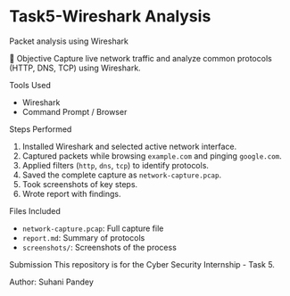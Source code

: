 # Task5-Wireshark Analysis
Packet analysis using Wireshark

 🎯 Objective
Capture live network traffic and analyze common protocols (HTTP, DNS, TCP) using Wireshark.

 Tools Used
- Wireshark
- Command Prompt / Browser

Steps Performed
1. Installed Wireshark and selected active network interface.
2. Captured packets while browsing `example.com` and pinging `google.com`.
3. Applied filters (`http`, `dns`, `tcp`) to identify protocols.
4. Saved the complete capture as `network-capture.pcap`.
5. Took screenshots of key steps.
6. Wrote report with findings.

 Files Included
- `network-capture.pcap`: Full capture file
- `report.md`: Summary of protocols
- `screenshots/`: Screenshots of the process

 Submission
This repository is for the Cyber Security Internship - Task 5.

 Author: Suhani Pandey
